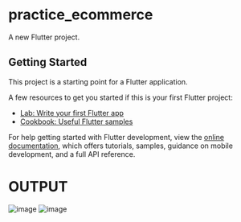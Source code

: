 # practice_ecommerce

A new Flutter project.

## Getting Started

This project is a starting point for a Flutter application.

A few resources to get you started if this is your first Flutter project:

- [Lab: Write your first Flutter app](https://docs.flutter.dev/get-started/codelab)
- [Cookbook: Useful Flutter samples](https://docs.flutter.dev/cookbook)

For help getting started with Flutter development, view the
[online documentation](https://docs.flutter.dev/), which offers tutorials,
samples, guidance on mobile development, and a full API reference.

# OUTPUT 
![image](https://github.com/Siddhant742/Practising_Ecommerce_App/assets/87931293/8d61b014-2b0b-4c50-a428-4b4b4fd985e6)
![image](https://github.com/Siddhant742/Practising_Ecommerce_App/assets/87931293/c99972ec-c2e8-4e12-99db-29d61f694150)
